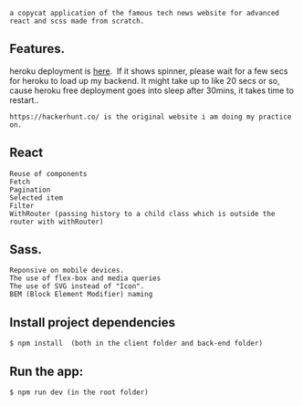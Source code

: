 
```
a copycat application of the famous tech news website for advanced react and scss made from scratch.
```

## Features.

heroku deployment is [here](https://enigmatic-bayou-10661.herokuapp.com).  If it shows spinner, please wait for a few secs for heroku to load up my backend. It might take up to like 20 secs or so, cause heroku free deployment goes into sleep after 30mins, it takes time to restart..

```
https://hackerhunt.co/ is the original website i am doing my practice on.
```

## React
```
Reuse of components
Fetch
Pagination
Selected item
Filter
WithRouter (passing history to a child class which is outside the router with withRouter)
```

## Sass.
```
Reponsive on mobile devices.
The use of flex-box and media queries
The use of SVG instead of "Icon".
BEM (Block Element Modifier) naming
```


## Install project dependencies
```
$ npm install  (both in the client folder and back-end folder)
```
## Run the app:
```
$ npm run dev (in the root folder)
```
